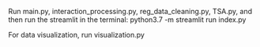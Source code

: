 Run main.py, interaction_processing.py, reg_data_cleaning.py, TSA.py, and then run the streamlit in the terminal: 
python3.7 -m streamlit run index.py

For data visualization, run visualization.py

